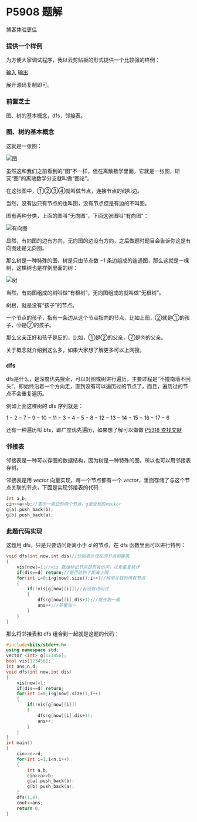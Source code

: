# P5908 题解

[博客体验更佳](https://www.luogu.com.cn/blog/302837/solution-p5908)

### 提供一个样例

为方便大家调试程序，我以云剪贴板的形式提供一个比较强的样例：

[输入](https://www.luogu.com.cn/paste/vuzyirsz) [输出](https://www.luogu.com.cn/paste/crf1qkzf)

展开源码复制即可。

### 前置芝士

图、树的基本概念，dfs，邻接表。

### 图、树的基本概念

这就是一张图：

![图](https://cdn.luogu.com.cn/upload/image_hosting/41tf8quc.png)

虽然这和我们之前看到的“图”不一样，但在离散数学里面，它就是一张图，研究“图”的离散数学分支就叫做“图论”。

在这张图中，①②③④就叫做节点，连接节点的线叫边。

当然，没有边只有节点的也叫图，没有节点但是有边的不叫图。

图有两种分类，上面的图叫“无向图”，下面这张图叫“有向图”：

![有向图](https://cdn.luogu.com.cn/upload/image_hosting/hunziq6d.png)

显然，有向图的边有方向，无向图的边没有方向，之后做题时题目会告诉你这是有向图还是无向图。

那么树是一种特殊的图，树是只由节点数 $-1$ 条边组成的连通图，那么这就是一棵树，这棵树也是样例里面的树：

![树](https://cdn.luogu.com.cn/upload/image_hosting/oo7cvyoe.png)


当然，有向图组成的树叫做“有根树”，无向图组成的就叫做“无根树”。

树根，就是没有“孩子”的节点。

一个节点的孩子，指有一条边从这个节点指向的节点，比如上图，②就是①的孩子，⑩是⑦的孩子。

那么父亲正好和孩子是反的，比如，①是②的父亲，⑦是⑩的父亲。

关于概念就介绍到这么多，如果大家想了解更多可以上网搜。

### dfs

dfs是什么，是深度优先搜索，可以对图或树进行遍历，主要过程是“不撞南墙不回头”，即始终沿着一个方向走，直到没有可以遍历过的节点了，而且，遍历过的节点不会重复遍历。

例如上面这棵树的 dfs 序列就是：

$1-2-7-9-10-11-3-4-5-8-12-13-14-15-16-17-6$


还有一种遍历叫 bfs，即广度优先遍历，如果想了解可以做做 [P5318 查找文献](https://www.luogu.com.cn/problem/P5318)

### 邻接表

邻接表是一种可以存图的数据结构，因为树是一种特殊的图，所以也可以用邻接表存树。

邻接表是用 $vector$ 向量实现，每一个节点都有一个 $vector$，里面存储了与这个节点关联的节点，下面是实现邻接表的代码：

```cpp
int a,b;
cin>>a>>b;//表示一条边的两个节点，g是全局的vector
g[a].push_back(b);
g[b].push_back(a);
```

### 此题代码实现

这题用 dfs，只是只要访问距离小于 $d$ 的节点，在 dfs 函数里面可以进行特判：

```cpp
void dfs(int now,int dis)//分别表示现在的节点和距离
{
	vis[now]=1;//vis 数组标记节点是否被访问，以免重复统计
	if(dis==d) return;//是否达到了距离上限
	for(int i=0;i<g[now].size();i++)//枚举关联的所有节点
	{
		if(!vis[g[now][i]])//若没有访问过
		{
			dfs(g[now][i],dis+1);//就去跑一遍
			ans++;//答案加一
		}
	}
}
```
那么将邻接表和 dfs 组合到一起就是这题的代码：

```cpp
#include<bits/stdc++.h>
using namespace std;
vector <int> g[123456];
bool vis[123456];
int ans,n,d;
void dfs(int now,int dis)
{
	vis[now]=1;
	if(dis==d) return;
	for(int i=0;i<g[now].size();i++)
	{
		if(!vis[g[now][i]])
		{
			dfs(g[now][i],dis+1);
			ans++;
		}
	}
}
int main()
{
	cin>>n>>d;
	for(int i=1;i<n;i++)
	{
		int a,b;
		cin>>a>>b;
		g[a].push_back(b);
		g[b].push_back(a);
	}
	dfs(1,0);
	cout<<ans;
	return 0;
}
```
